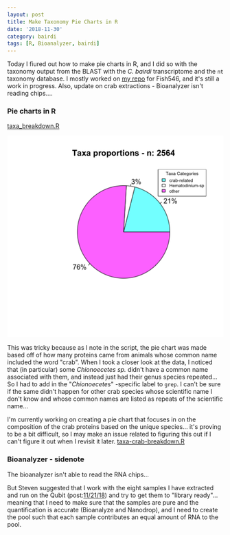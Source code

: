 ```yaml
---
layout: post
title: Make Taxonomy Pie Charts in R
date: '2018-11-30'
category: bairdi
tags: [R, Bioanalyzer, bairdi]
---
```

Today I fiured out how to make pie charts in R, and I did so with the taxonomy output from the BLAST with the _C. bairdi_ transcriptome and the ```nt``` taxonomy database. I mostly worked on [my repo](https://github.com/fish546-2018/grace-Cbairdi-transcriptome) for Fish546, and it's still a work in progress. Also, update on crab extractions - Bioanalyzer isn't reading chips.... 

### Pie charts in R
[taxa_breakdown.R](https://github.com/fish546-2018/grace-Cbairdi-transcriptome/blob/master/scripts/taxa_breakdown.R)

![img](../notebook-images/taxa-prop-pie.png)

This was tricky because as I note in the script, the pie chart was made based off of how many proteins came from animals whose common name included the word "crab". When I took a closer look at the data, I noticed that (in particular) some _Chionoecetes sp._ didn't have a common name associated with them, and instead just had their genus species repeated... So I had to add in the "_Chionoecetes_" -specific label to ```grep```. I can't be sure if the same didn't happen for other crab species whose scientific name I don't know and whose common names are listed as repeats of the scientific name...

I'm currently working on creating a pie chart that focuses in on the composition of the crab proteins based on the unique species... it's proving to be a bit difficult, so I may make an issue related to figuring this out if I can't figure it out when I revisit it later.
[taxa-crab-breakdown.R](https://github.com/fish546-2018/grace-Cbairdi-transcriptome/blob/master/scripts/taxa-crab-breakdown.R)

### Bioanalyzer - sidenote
The bioanalyzer isn't able to read the RNA chips... 

But Steven suggested that I work with the eight samples I have extracted and run on the Qubit (post:[11/21/18](https://grace-ac.github.io/Pool-RNeasy-DecaPod-S1E13/)) and try to get them to "library ready"... meaning that I need to make sure that the samples are pure and the quantification is accurate (Bioanalyze and Nanodrop), and I need to create the pool such that each sample contributes an equal amount of RNA to the pool. 
